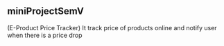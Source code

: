## miniProjectSemV

(E-Product Price Tracker)
It track price of products online and notify user when there is a price drop
